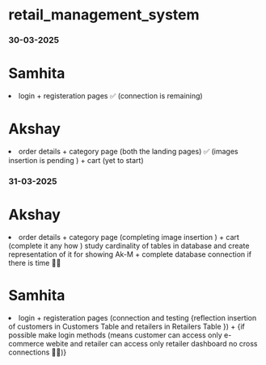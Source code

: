 ﻿# retail_management_system

### 30-03-2025

# Samhita 
  <ui>
    <li>
      login + registeration pages ✅ (connection is remaining)
    </li>
  </ui>

# Akshay
 <ui>
   <li>
     order details + category page (both the landing pages) ✅ (images insertion is pending ) + cart (yet to start)
   </li>
 </ui>

### 31-03-2025

# Akshay 
 <ui>
   <li>
     order details + category page (completing image insertion ) + cart (complete it any how )
     study cardinality of tables in database and create representation of it for showing Ak-M
        +
     complete database connection if there is time 😶‍🌫️
   </li>
 </ui>

# Samhita 
  <ui>
    <li>
      login + registeration pages (connection and testing {reflection insertion of customers in Customers Table and retailers in Retailers Table })
      +
      {if possible make login methods (means customer can access only e-commerce webite and retailer can access only retailer dashboard no cross connections 🫡🙈)}
    </li>
  </ui>


